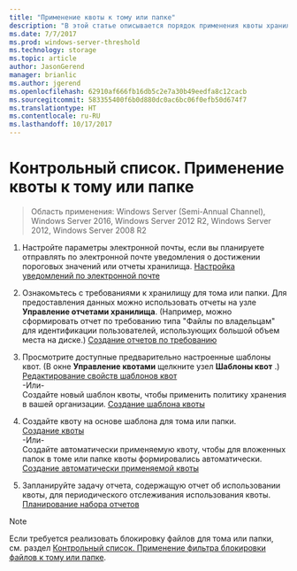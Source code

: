 ```yaml
---
title: "Применение квоты к тому или папке"
description: "В этой статье описывается порядок применения квоты хранилища к тому или папке"
ms.date: 7/7/2017
ms.prod: windows-server-threshold
ms.technology: storage
ms.topic: article
author: JasonGerend
manager: brianlic
ms.author: jgerend
ms.openlocfilehash: 62910af666fb16db5c2e7a30b49eedfa8c12cacb
ms.sourcegitcommit: 583355400f6b0d880dc0ac6bc06f0efb50d674f7
ms.translationtype: HT
ms.contentlocale: ru-RU
ms.lasthandoff: 10/17/2017
---
```

# <a name="checklist-apply-a-quota-to-a-volume-or-folder"></a>Контрольный список. Применение квоты к тому или папке

> Область применения: Windows Server (Semi-Annual Channel), Windows Server 2016, Windows Server 2012 R2, Windows Server 2012, Windows Server 2008 R2

1. Настройте параметры электронной почты, если вы планируете отправлять по электронной почте уведомления о достижении пороговых значений или отчеты хранилища. [Настройка уведомлений по электронной почте](configure-email-notifications.md)

2. Ознакомьтесь с требованиями к хранилищу для тома или папки. Для предоставления данных можно использовать отчеты на узле **Управление отчетами хранилища**. (Например, можно сформировать отчет по требованию типа "Файлы по владельцам" для идентификации пользователей, использующих большой объем места на диске.) [Создание отчетов по требованию](generate-reports-on-demand.md)

3. Просмотрите доступные предварительно настроенные шаблоны квот. (В окне **Управление квотами** щелкните узел **Шаблоны квот** .) [Редактирование свойств шаблонов квот](edit-quota-template-properties.md) 
<br />-Или- <br /> Создайте новый шаблон квоты, чтобы применить политику хранения в вашей организации. [Создание шаблона квоты](create-quota-template.md)

4. Создайте квоту на основе шаблона для тома или папки.  
 [Создание квоты](create-quota.md) <br /> -Или- <br /> Создайте автоматически применяемую квоту, чтобы для вложенных папок в томе или папке квоты формировались автоматически. [Создание автоматически применяемой квоты](create-auto-apply-quota.md)

6. Запланируйте задачу отчета, содержащую отчет об использовании квоты, для периодического отслеживания использования квоты. [Планирование набора отчетов](schedule-set-of-reports.md)

> [!Note]
> Если требуется реализовать блокировку файлов для тома или папки, см. раздел [Контрольный список. Применение фильтра блокировки файлов к тому или папке](checklist-apply-file-screen-to-volume-or-folder.md).











